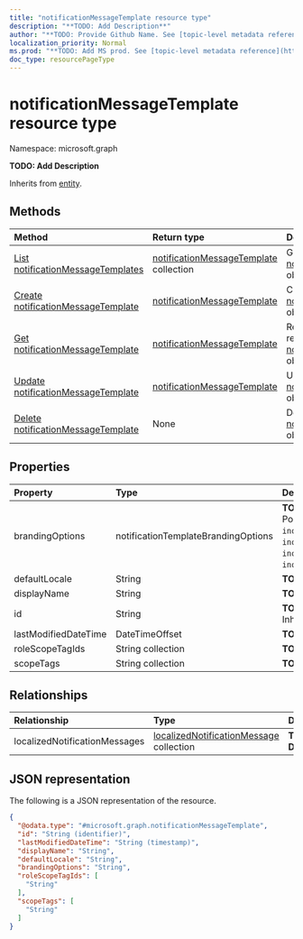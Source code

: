 ```yaml
---
title: "notificationMessageTemplate resource type"
description: "**TODO: Add Description**"
author: "**TODO: Provide Github Name. See [topic-level metadata reference](https://msgo.azurewebsites.net/add/document/guidelines/metadata.html#topic-level-metadata)**"
localization_priority: Normal
ms.prod: "**TODO: Add MS prod. See [topic-level metadata reference](https://msgo.azurewebsites.net/add/document/guidelines/metadata.html#topic-level-metadata)**"
doc_type: resourcePageType
---
```


# notificationMessageTemplate resource type

Namespace: microsoft.graph

**TODO: Add Description**


Inherits from [entity](../resources/entity.md).

## Methods
|Method|Return type|Description|
|:---|:---|:---|
|[List notificationMessageTemplates](../api/intune-notificationmessagetemplate-list.md)|[notificationMessageTemplate](../resources/intune-notificationmessagetemplate.md) collection|Get a list of the [notificationMessageTemplate](../resources/notificationmessagetemplate.md) objects and their properties.|
|[Create notificationMessageTemplate](../api/intune-notificationmessagetemplate-create.md)|[notificationMessageTemplate](../resources/intune-notificationmessagetemplate.md)|Create a new [notificationMessageTemplate](../resources/intune-notificationmessagetemplate.md) object.|
|[Get notificationMessageTemplate](../api/intune-notificationmessagetemplate-get.md)|[notificationMessageTemplate](../resources/intune-notificationmessagetemplate.md)|Read the properties and relationships of a [notificationMessageTemplate](../resources/intune-notificationmessagetemplate.md) object.|
|[Update notificationMessageTemplate](../api/intune-notificationmessagetemplate-update.md)|[notificationMessageTemplate](../resources/intune-notificationmessagetemplate.md)|Update the properties of a [notificationMessageTemplate](../resources/intune-notificationmessagetemplate.md) object.|
|[Delete notificationMessageTemplate](../api/intune-notificationmessagetemplate-delete.md)|None|Deletes a [notificationMessageTemplate](../resources/intune-notificationmessagetemplate.md) object.|

## Properties
|Property|Type|Description|
|:---|:---|:---|
|brandingOptions|notificationTemplateBrandingOptions|**TODO: Add Description**. Possible values are: `none`, `includeCompanyLogo`, `includeCompanyName`, `includeContactInformation`, `includeCompanyPortalLink`.|
|defaultLocale|String|**TODO: Add Description**|
|displayName|String|**TODO: Add Description**|
|id|String|**TODO: Add Description** Inherited from [entity](../resources/entity.md)|
|lastModifiedDateTime|DateTimeOffset|**TODO: Add Description**|
|roleScopeTagIds|String collection|**TODO: Add Description**|
|scopeTags|String collection|**TODO: Add Description**|

## Relationships
|Relationship|Type|Description|
|:---|:---|:---|
|localizedNotificationMessages|[localizedNotificationMessage](../resources/intune-localizednotificationmessage.md) collection|**TODO: Add Description**|

## JSON representation
The following is a JSON representation of the resource.
<!-- {
  "blockType": "resource",
  "keyProperty": "id",
  "@odata.type": "microsoft.graph.notificationMessageTemplate",
  "baseType": "microsoft.graph.entity",
  "openType": false
}
-->
``` json
{
  "@odata.type": "#microsoft.graph.notificationMessageTemplate",
  "id": "String (identifier)",
  "lastModifiedDateTime": "String (timestamp)",
  "displayName": "String",
  "defaultLocale": "String",
  "brandingOptions": "String",
  "roleScopeTagIds": [
    "String"
  ],
  "scopeTags": [
    "String"
  ]
}
```

